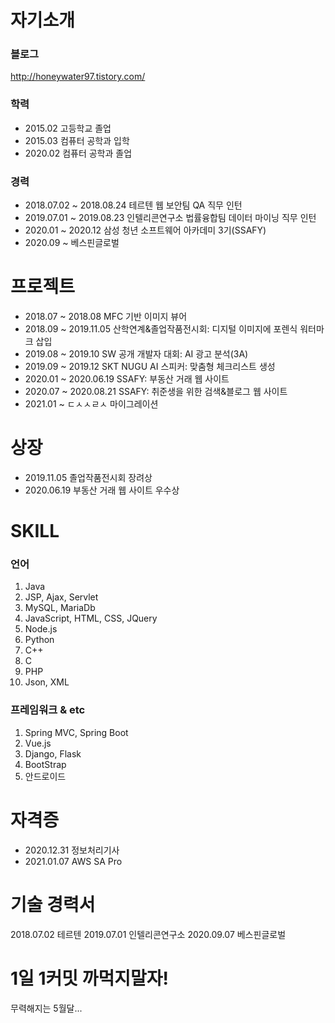 # 자기소개
### 블로그
http://honeywater97.tistory.com/


### 학력
- 2015.02 고등학교 졸업
- 2015.03 컴퓨터 공학과 입학
- 2020.02 컴퓨터 공학과 졸업
### 경력
- 2018.07.02 ~ 2018.08.24 테르텐 웹 보안팀 QA 직무 인턴
- 2019.07.01 ~ 2019.08.23 인텔리콘연구소 법률융합팀 데이터 마이닝 직무 인턴
- 2020.01 ~ 2020.12 삼성 청년 소프트웨어 아카데미 3기(SSAFY)
- 2020.09 ~ 베스핀글로벌
# 프로젝트
- 2018.07 ~ 2018.08 MFC 기반 이미지 뷰어
- 2018.09 ~ 2019.11.05 산학연계&졸업작품전시회: 디지털 이미지에 포렌식 워터마크 삽입
- 2019.08 ~ 2019.10 SW 공개 개발자 대회: AI 광고 분석(3A)
- 2019.09 ~ 2019.12 SKT NUGU AI 스피커: 맞춤형 체크리스트 생성
- 2020.01 ~ 2020.06.19 SSAFY: 부동산 거래 웹 사이트
- 2020.07 ~ 2020.08.21 SSAFY: 취준생을 위한 검색&블로그 웹 사이트
- 2021.01 ~            ㄷㅅㅅㄹㅅ 마이그레이션

# 상장
- 2019.11.05 졸업작품전시회 장려상
- 2020.06.19 부동산 거래 웹 사이트 우수상

# SKILL
### 언어
1. Java
2. JSP, Ajax, Servlet
3. MySQL, MariaDb
4. JavaScript, HTML, CSS, JQuery
5. Node.js
6. Python
7. C++
8. C
9. PHP
10. Json, XML
### 프레임워크 & etc
1. Spring MVC, Spring Boot
2. Vue.js
3. Django, Flask
4. BootStrap
5. 안드로이드

# 자격증
- 2020.12.31 정보처리기사
- 2021.01.07 AWS SA Pro

# 기술 경력서
2018.07.02 테르텐
2019.07.01 인텔리콘연구소
2020.09.07 베스핀글로벌

# 1일 1커밋 까먹지말자!

무력해지는 5월달...
